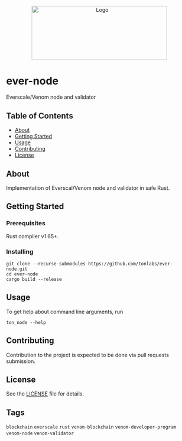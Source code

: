 <p align="center">
  <a href="https://github.com/venom-blockchain/developer-program">
    <img src="https://raw.githubusercontent.com/venom-blockchain/developer-program/main/vf-dev-program.png" alt="Logo" width="366.8" height="146.4">
  </a>
</p>

# ever-node

Everscale/Venom node and validator

## Table of Contents

- [About](#about)
- [Getting Started](#getting-started)
- [Usage](#usage)
- [Contributing](#contributing)
- [License](#license)

## About

Implementation of Everscal/Venom node and validator in safe Rust. 

## Getting Started

### Prerequisites

Rust complier v1.65+.

### Installing

```
git clone --recurse-submodules https://github.com/tonlabs/ever-node.git
cd ever-node
cargo build --release
```

## Usage

To get help about command line arguments, run
```
ton_node --help
```

## Contributing

Contribution to the project is expected to be done via pull requests submission.

## License

See the [LICENSE](LICENSE) file for details.

## Tags

`blockchain` `everscale` `rust` `venom-blockchain` `venom-developer-program` `venom-node` `venom-validator` 
